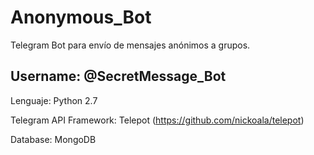 # Anonymous_Bot

Telegram Bot para envío de mensajes anónimos a grupos.

Username: @SecretMessage_Bot
--
Lenguaje: Python 2.7

Telegram API Framework: Telepot (https://github.com/nickoala/telepot)

Database: MongoDB

